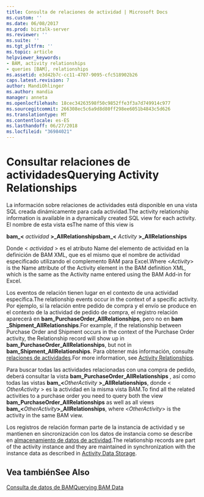 ```yaml
---
title: Consulta de relaciones de actividad | Microsoft Docs
ms.custom: ''
ms.date: 06/08/2017
ms.prod: biztalk-server
ms.reviewer: ''
ms.suite: ''
ms.tgt_pltfrm: ''
ms.topic: article
helpviewer_keywords:
- BAM, activity relationships
- queries [BAM], relationships
ms.assetid: e3d42b7c-cc11-4707-9095-cfc518902b26
caps.latest.revision: 7
author: MandiOhlinger
ms.author: mandia
manager: anneta
ms.openlocfilehash: 18cec34263598f50c9852ffe3f3a7d749914c977
ms.sourcegitcommit: 266308ec5c6a9d8d80ff298ee6051b4843c5d626
ms.translationtype: MT
ms.contentlocale: es-ES
ms.lasthandoff: 06/27/2018
ms.locfileid: "36984021"
---
```

# <a name="querying-activity-relationships"></a><span data-ttu-id="9b426-102">Consultar relaciones de actividades</span><span class="sxs-lookup"><span data-stu-id="9b426-102">Querying Activity Relationships</span></span>
<span data-ttu-id="9b426-103">La información sobre relaciones de actividades está disponible en una vista SQL creada dinámicamente para cada actividad.</span><span class="sxs-lookup"><span data-stu-id="9b426-103">The activity relationship information is available in a dynamically created SQL view for each activity.</span></span> <span data-ttu-id="9b426-104">El nombre de esta vista es</span><span class="sxs-lookup"><span data-stu-id="9b426-104">The name of this view is</span></span>  
  
 <span data-ttu-id="9b426-105">**bam_\<**  *actividad*  **\>_AllRelationships**</span><span class="sxs-lookup"><span data-stu-id="9b426-105">**bam_\<** *Activity* **\>_AllRelationships**</span></span>  
  
 <span data-ttu-id="9b426-106">Donde \< *actividad* \> es el atributo Name del elemento de actividad en la definición de BAM XML, que es el mismo que el nombre de actividad especificado utilizando el complemento BAM para Excel.</span><span class="sxs-lookup"><span data-stu-id="9b426-106">Where \<*Activity*\> is the Name attribute of the Activity element in the BAM definition XML, which is the same as the Activity name entered using the BAM Add-in for Excel.</span></span>  
  
 <span data-ttu-id="9b426-107">Los eventos de relación tienen lugar en el contexto de una actividad específica.</span><span class="sxs-lookup"><span data-stu-id="9b426-107">The relationship events occur in the context of a specific activity.</span></span> <span data-ttu-id="9b426-108">Por ejemplo, si la relación entre pedido de compra y el envío se produce en el contexto de la actividad de pedido de compra, el registro relación aparecerá en **bam_PurchaseOrder_AllRelationships**, pero no en **bam _Shipment_AllRelationships**.</span><span class="sxs-lookup"><span data-stu-id="9b426-108">For example, if the relationship between Purchase Order and Shipment occurs in the context of the Purchase Order activity, the Relationship record will show up in **bam_PurchaseOrder_AllRelationships**, but not in **bam_Shipment_AllRelationships**.</span></span> <span data-ttu-id="9b426-109">Para obtener más información, consulte [relaciones de actividades](../core/activity-relationships.md).</span><span class="sxs-lookup"><span data-stu-id="9b426-109">For more information, see [Activity Relationships](../core/activity-relationships.md).</span></span>  
  
 <span data-ttu-id="9b426-110">Para buscar todas las actividades relacionadas con una compra de pedido, deberá consultar la vista **bam_PurchaseOrder_AllRelationships** , así como todas las vistas **bam_\<**<em>OtherActivity</em>   **\>_AllRelationships**, donde \< *OtherActivity* \> es la actividad en la misma vista BAM.</span><span class="sxs-lookup"><span data-stu-id="9b426-110">To find all the related activities to a purchase order you need to query both the view **bam_PurchaseOrder_AllRelationships** as well as all views **bam_\<**<em>OtherActivity</em>**\>_AllRelationships**, where \<*OtherActivity*\> is the activity in the same BAM view.</span></span>  
  
 <span data-ttu-id="9b426-111">Los registros de relación forman parte de la instancia de actividad y se mantienen en sincronización con los datos de instancia como se describe en [almacenamiento de datos de actividad](../core/activity-data-storage.md).</span><span class="sxs-lookup"><span data-stu-id="9b426-111">The relationship records are part of the activity instance and they are maintained in synchronization with the instance data as described in [Activity Data Storage](../core/activity-data-storage.md).</span></span>  
  
## <a name="see-also"></a><span data-ttu-id="9b426-112">Vea también</span><span class="sxs-lookup"><span data-stu-id="9b426-112">See Also</span></span>  
 [<span data-ttu-id="9b426-113">Consulta de datos de BAM</span><span class="sxs-lookup"><span data-stu-id="9b426-113">Querying BAM Data</span></span>](../core/querying-bam-data.md)